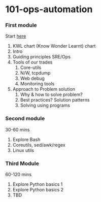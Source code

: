 # 101-ops-automation


### First module

Start [here](day1/README.md)

1. KWL chart (Know Wonder Learnt) chart
1. Intro
1. Guiding principles SRE/Ops
1. Tools of our trades
    1. Core-utils
    1. N/W, tcpdump
    1. Web debug
    1. Monitoring tools
1. Approach to Problem solution
    1. Why & how to solve problem?
    1. Best practices? Solution patterns
    1. Solving using programs
    

### Second module
30-60 mins

1. Explore Bash 
1. Coreutils, sed/awk/regex
1. Linux utils


### Third Module
60-120 mins

1. Explore Python basics 1
1. Explore Python basics 2
1. TBD
